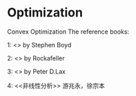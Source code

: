 # Optimization
Convex Optimization
The reference books:

1: <<convex optimization>> by Stephen Boyd
  
2: <<convex analysis>> by Rockafeller
  
3: <<functional analysis>> by Peter D.Lax
  
4: <<非线性分析>> 游兆永，徐宗本
